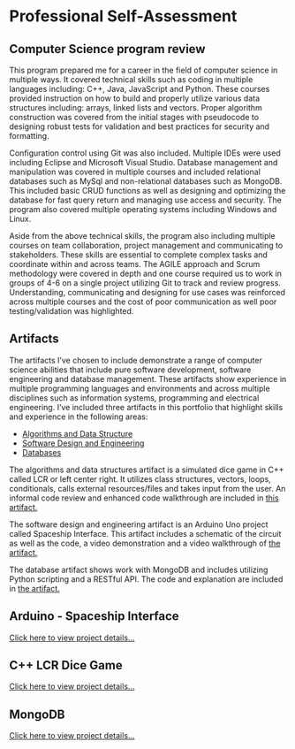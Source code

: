 # Professional Self-Assessment
## Computer Science program review

<p>	This program prepared me for a career in the field of computer science in multiple ways. It covered technical skills such as coding in multiple languages including: C++, Java, JavaScript and Python. These courses provided instruction on how to build and properly utilize various data structures including: arrays, linked lists and vectors. Proper algorithm construction was covered from the initial stages with pseudocode to designing robust tests for validation and best practices for security and formatting.</p>

<p>Configuration control using Git was also included. Multiple IDEs were used including Eclipse and Microsoft Visual Studio. Database management and manipulation was covered in multiple courses and included relational databases such as MySql and non-relational databases such as MongoDB. This included basic CRUD functions as well as designing and optimizing the database for fast query return and managing use access and security. The program also covered multiple operating systems including Windows and Linux.</p>

<p>	Aside from the above technical skills, the program also including multiple courses on team collaboration, project management and communicating to stakeholders. These skills are essential to complete complex tasks and coordinate within and across teams. The AGILE approach and Scrum methodology were covered in depth and one course required us to work in groups of 4-6 on a single project utilizing Git to track and review progress. Understanding, communicating and designing for use cases was reinforced across multiple courses and the cost of poor communication as well poor testing/validation was highlighted.</p>

## Artifacts
<p>     The artifacts I’ve chosen to include demonstrate a range of computer science abilities that include pure software development, software engineering and database management. These artifacts show experience in multiple programming languages and environments and across multiple disciplines such as information systems, programming and electrical engineering. I’ve included three artifacts in this portfolio that highlight skills and experience in the following areas: </p>

* <a href = "lcr.md">Algorithms and Data Structure</a>
* <a href = "arduino.md">Software Design and Engineering</a>
* <a href = "mongo.md">Databases</a>

<p>     The algorithms and data structures artifact is a simulated dice game in C++ called LCR or left center right. It utilizes class structures, vectors, loops, conditionals, calls external resources/files and takes input from the user. An informal code review and enhanced code walkthrough are included in <a href = "lcr.md">this artifact.</a> </p>

<p>The software design and engineering artifact is an Arduino Uno project called Spaceship Interface. This artifact includes a schematic of the circuit as well as the code, a video demonstration and a video walkthrough of <a href = "arduino.md">the artifact.</a></p>

<p>The database artifact shows work with MongoDB and includes utilizing Python scripting and a RESTful API. The code and explanation are included in <a href = "mongo.db">the artifact.</a></p>


## Arduino - Spaceship Interface

<a href = "arduino.md"> Click here to view project details... </a>

## C++ LCR Dice Game

<a href = "lcr.md"> Click here to view project details... </a>

## MongoDB

<a href = "mongo.md"> Click here to view project details... </a>

